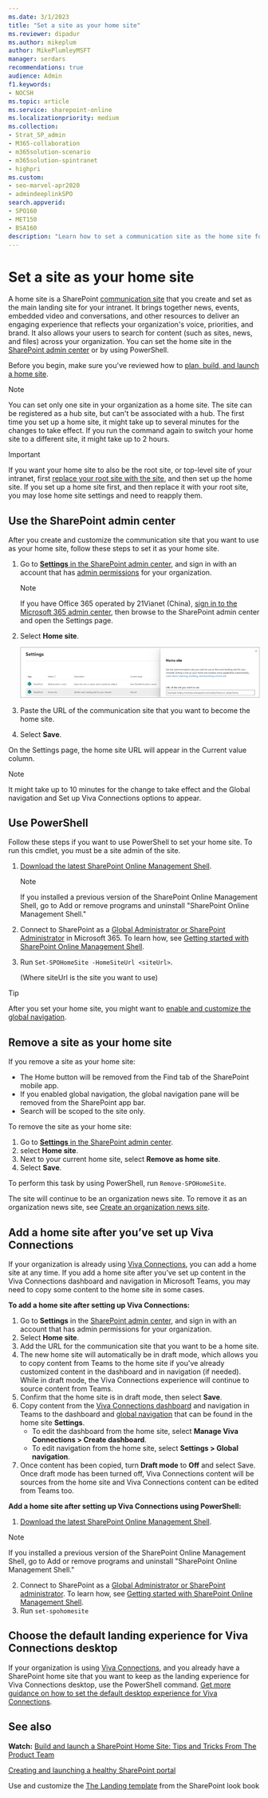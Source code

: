 ```yaml
---
ms.date: 3/1/2023
title: "Set a site as your home site"
ms.reviewer: dipadur
ms.author: mikeplum
author: MikePlumleyMSFT
manager: serdars
recommendations: true
audience: Admin
f1.keywords:
- NOCSH
ms.topic: article
ms.service: sharepoint-online
ms.localizationpriority: medium
ms.collection:  
- Strat_SP_admin
- M365-collaboration
- m365solution-scenario
- m365solution-spintranet
- highpri
ms.custom:
- seo-marvel-apr2020
- admindeeplinkSPO
search.appverid:
- SPO160
- MET150
- BSA160
description: "Learn how to set a communication site as the home site for your organization."
---
```


# Set a site as your home site
  
A home site is a SharePoint [communication site](https://support.office.com/article/94A33429-E580-45C3-A090-5512A8070732) that you create and set as the main landing site for your intranet. It brings together news, events, embedded video and conversations, and other resources to deliver an engaging experience that reflects your organization's voice, priorities, and brand. It also allows your users to search for content (such as sites, news, and files) across your organization. You can set the home site in the <a href="https://go.microsoft.com/fwlink/?linkid=2185219" target="_blank">SharePoint admin center</a> or by using PowerShell.

Before you begin, make sure you've reviewed how to [plan, build, and launch a home site](./home-site-plan.md). 

> [!NOTE]
> You can set only one site in your organization as a home site. The site can be registered as a hub site, but can't be associated with a hub. The first time you set up a home site, it might take up to several minutes for the changes to take effect. If you run the command again to switch your home site to a different site, it might take up to 2 hours.

> [!IMPORTANT]
> If you want your home site to also be the root site, or top-level site of your intranet, first [replace your root site with the site](modern-root-site.md), and then set up the home site. If you set up a home site first, and then replace it with your root site, you may lose home site settings and need to reapply them.  

## Use the SharePoint admin center

After you create and customize the communication site that you want to use as your home site, follow these steps to set it as your home site. 

1. Go to <a href="https://go.microsoft.com/fwlink/?linkid=2185072" target="_blank">**Settings** in the SharePoint admin center</a>, and sign in with an account that has [admin permissions](./sharepoint-admin-role.md) for your organization.

   >[!NOTE]
   > If you have Office 365 operated by 21Vianet (China), [sign in to the Microsoft 365 admin center](https://go.microsoft.com/fwlink/p/?linkid=850627), then browse to the SharePoint admin center and open the Settings page.
    
2. Select **Home site**.

    ![Home site setting in the new SharePoint admin center.](media/home-site-setting.png)

3. Paste the URL of the communication site that you want to become the home site. 

4. Select **Save**.

On the Settings page, the home site URL will appear in the Current value column.

> [!NOTE] 
> It might take up to 10 minutes for the change to take effect and the Global navigation and Set up Viva Connections options to appear.

## Use PowerShell

Follow these steps if you want to use PowerShell to set your home site. To run this cmdlet, you must be a site admin of the site.

1. [Download the latest SharePoint Online Management Shell](https://go.microsoft.com/fwlink/p/?LinkId=255251).

    > [!NOTE]
    > If you installed a previous version of the SharePoint Online Management Shell, go to Add or remove programs and uninstall "SharePoint Online Management Shell."

2. Connect to SharePoint as a [Global Administrator or SharePoint Administrator](./sharepoint-admin-role.md) in Microsoft 365. To learn how, see [Getting started with SharePoint Online Management Shell](/powershell/sharepoint/sharepoint-online/connect-sharepoint-online).

3. Run `Set-SPOHomeSite -HomeSiteUrl <siteUrl>`.

    (Where siteUrl is the site you want to use)

> [!TIP]
> After you set your home site, you might want to [enable and customize the global navigation](sharepoint-app-bar.md#customize-global-navigation-in-the-app-bar).

## Remove a site as your home site

If you remove a site as your home site:

- The Home button will be removed from the Find tab of the SharePoint mobile app.
- If you enabled global navigation, the global navigation pane will be removed from the SharePoint app bar.
- Search will be scoped to the site only.

To remove the site as your home site: 

1. Go to <a href="https://go.microsoft.com/fwlink/?linkid=2185072" target="_blank">**Settings** in the SharePoint admin center</a>.
2. select **Home site**.
3. Next to your current home site, select **Remove as home site**.
4. Select **Save**.

To perform this task by using PowerShell, run `Remove-SPOHomeSite`.

The site will continue to be an organization news site. To remove it as an organization news site, see [Create an organization news site](organization-news-site.md).



## Add a home site after you’ve set up Viva Connections 
If your organization is already using [Viva Connections](/viva/connections/viva-connections-overview), you can add a home site at any time. If you add a home site after you’ve set up content in the Viva Connections dashboard and navigation in Microsoft Teams, you may need to copy some content to the home site in some cases.  

**To add a home site after setting up Viva Connections:**
1.	Go to **Settings** in the [SharePoint admin center](https://go.microsoft.com/fwlink/?linkid=2185072), and sign in with an account that has admin permissions for your organization.
2. Select **Home site**.
3. Add the URL for the communication site that you want to be a home site.
4. The new home site will automatically be in draft mode, which allows you to copy content from Teams to the home site if you've already customized content in the dashboard and in navigation (if needed). While in draft mode, the Viva Connections experience will continue to source content from Teams. 
5. Confirm that the home site is in draft mode, then select **Save**.
6. Copy content from the [Viva Connections dashboard](/viva/connections/create-dashboard) and navigation in Teams to the dashboard and [global navigation](/viva/connections/sharepoint-app-bar) that can be found in the home site **Settings**.
    - To edit the dashboard from the home site, select **Manage Viva Connections > Create dashboard**.
    - To edit navigation from the home site, select **Settings > Global navigation**.
7. Once content has been copied, turn **Draft mode** to **Off** and select Save. Once draft mode has been turned off, Viva Connections content will be sources from the home site and Viva Connections content can be edited from Teams too. 
 
**Add a home site after setting up Viva Connections using PowerShell:**
1.	[Download the latest SharePoint Online Management Shell](https://go.microsoft.com/fwlink/p/?LinkId=255251).

> [!NOTE] 
> If you installed a previous version of the SharePoint Online Management Shell, go to Add or remove programs and uninstall "SharePoint Online Management Shell."

2.	Connect to SharePoint as a [Global Administrator or SharePoint administrator](sharepoint-admin-role.md). To learn how, see [Getting started with SharePoint Online Management Shell](/powershell/sharepoint/sharepoint-online/connect-sharepoint-online).
3. Run `set-spohomesite`



## Choose the default landing experience for Viva Connections desktop
If your organization is using [Viva Connections](/viva/connections/viva-connections-overview), and you already have a SharePoint home site that you want to keep as the landing experience for Viva Connections desktop, use the PowerShell command. [Get more guidance on how to set the default desktop experience for Viva Connections](/viva/connections/edit-viva-home). 



## See also

**Watch:** [Build and launch a SharePoint Home Site: Tips and Tricks From The Product Team](https://techcommunity.microsoft.com/t5/video-hub/build-and-launch-a-sharepoint-home-site-tips-and-tricks-from-the/m-p/1696758)

[Creating and launching a healthy SharePoint portal](portal-health.md)

Use and customize the [The Landing template](https://lookbook.microsoft.com/details/c9300e94-6e83-471a-b767-b7878689e97e) from the SharePoint look book 

